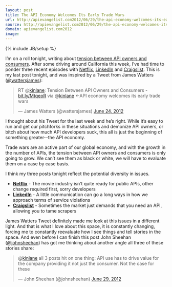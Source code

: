 ```yaml
---
layout: post
title: The API Economy Welcomes Its Early Trade Wars
url: http://apievangelist.com2012/06/29/the-api-economy-welcomes-its-early-trade-wars/
source: http://apievangelist.com2012/06/29/the-api-economy-welcomes-its-early-trade-wars/
domain: apievangelist.com2012
image: 
---
```

{% include JB/setup %}<p>
     I’m on a roll tonight, writing about <a title="tension between API owners and develoeprs" href="/2012/06/24/tension-between-api-owners-and-consumers/">tension between API owners and consumers</a>. After some driving around California this week, I’ve had time to ponder three recent episodes with <a title="Netflix" href="http://apivoice.com/2012/06/28/putting-the-changes-to-the-netflix-public-api-in-perspective/">Netflix</a>, <a title="LinkedIn" href="http://apivoice.com/2012/06/28/lack-of-linkedin-communication-about-pealk-leaves-us-thinking-the-worst/">LinkedIn</a> and <a title="Craigslist" href="http://apivoice.com/2012/06/28/cmon-craiglist-launch-an-api-already/">Craigslist</a>. This is my last post tonight, and was inspired by a Tweet from James Watters (<a href="https://twitter.com/!/wattersjames">@wattersjames</a>):
</p>
<blockquote class="twitter-tweet">
     <p>
          RT @<a href="https://twitter.com/kinlane">kinlane</a>: Tension Between API Owners and Consumers - <a title="http://bit.ly/MtqeoR" href="http://t.co/x7kA3JM3">bit.ly/MtqeoR</a> via @<a href="https://twitter.com/kinlane">kinlane</a> &lt;-API economy welcomes its early trade wars
     </p>— James Watters (@wattersjames) <a href="https://twitter.com/wattersjames/status/216987037574762496">June 24, 2012</a>
</blockquote>
<p>
     I thought about his Tweet for the last week and he’s right. While it’s easy to run and get our pitchforks in these situations and demonize API owners, or bitch about how much API developers suck, this all is just the beginning of something greater--the API economy.
</p>
<p>
     Trade wars are an active part of our global economy, and with the growth in the number of APIs, the tension between API owners and consumers is only going to grow. We can’t see them as black or white, we will have to evaluate them on a case by case basis.
</p>
<p>
     I think my three posts tonight reflect the potential diversity in issues.
</p>
<ul>
     <li>
          <strong><a title="Netflix" href="http://apivoice.com/2012/06/28/putting-the-changes-to-the-netflix-public-api-in-perspective/">Netflix</a></strong> - The movie industry isn’t quite ready for public APIs, other change required first, sorry developers
     </li>
     <li>
          <strong><a title="LinkedIn" href="http://apivoice.com/2012/06/28/lack-of-linkedin-communication-about-pealk-leaves-us-thinking-the-worst/">LinkedIn</a></strong> - A little communication can go a long ways in how we approach terms of service violations
     </li>
     <li>
          <strong><a title="Craigslist" href="http://apivoice.com/2012/06/28/cmon-craiglist-launch-an-api-already/">Craigslist</a></strong> - Sometimes the market just demands that you need an API, allowing you to tame scrapers
     </li>
</ul>
<p>
     James Watters Tweet definitely made me look at this issues in a different light. And that is what I love about this space, it is constantly changing, forcing me to constantly reevaluate how I see things and tell stories in the space. And even before I can finish this post John Sheehan (<a href="https://twitter.com/!/johnsheehan">@johnsheehan</a>) has got me thinking about another angle all three of these stories share:
</p>
<blockquote class="twitter-tweet">
     <p>
          @<a href="https://twitter.com/kinlane">kinlane</a> all 3 posts hit on one thing: API use has to drive value for the company providing it not just the consumer. Not the case for these
     </p>— John Sheehan (@johnsheehan) <a href="https://twitter.com/johnsheehan/status/218603451985297409">June 29, 2012</a>
</blockquote>
